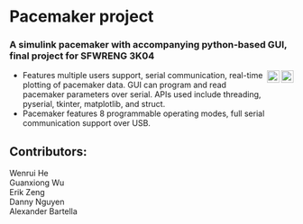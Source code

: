 # Pacemaker project
### A simulink pacemaker with accompanying python-based GUI, final project for SFWRENG 3K04
[<img align="right" alt="Python" width="22px" src="https://upload.wikimedia.org/wikipedia/commons/thumb/c/c3/Python-logo-notext.svg/1024px-Python-logo-notext.svg.png" />][python-org] [<img align="right" alt="Simulink" width="22px" src="https://upload.wikimedia.org/wikipedia/commons/2/21/Matlab_Logo.png" />][simulink]
  - Features multiple users support, serial communication, real-time plotting of pacemaker data. GUI can program and read pacemaker parameters over serial. APIs used include threading, pyserial, tkinter, matplotlib, and struct.
  - Pacemaker features 8 programmable operating modes, full serial communication support over USB.

## Contributors:
Wenrui He <br/>
Guanxiong Wu <br/>
Erik Zeng <br/>
Danny Nguyen <br/>
Alexander Bartella <br/>



[python-org]: https://www.python.org/
[simulink]: https://www.mathworks.com/products/simulink.html
